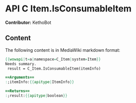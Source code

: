 # API C Item.IsConsumableItem

**Contributor:** KethoBot

## Content

The following content is in MediaWiki markdown format:

```mediawiki
{{wowapi|t=a|namespace=C_Item|system=Item}}
Needs summary.
 result = C_Item.IsConsumableItem(itemInfo)

==Arguments==
:;itemInfo:{{apitype|ItemInfo}}

==Returns==
:;result:{{apitype|boolean}}
```